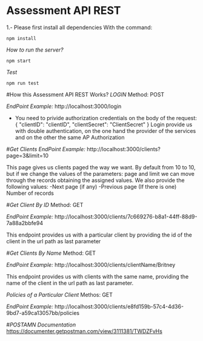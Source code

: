 # Assessment API REST
1.- Please first install all dependencies With the command:
```
npm install
```

*How to run the server?*
```
npm start

```

*Test*
```
npm run test

```
#How this Assessment API REST Works?
 *LOGIN*
 Method: POST

 *EndPoint Example:* http://localhost:3000/login

- You need to privide authorization credentials on the body of the request:
{
  "clientID": "clientID",
  "clientSecret": "ClientSecret"
}
Login provide us with double authentication, on the one hand the provider of the services and on the other the same AP Authorization

#*Get Clients*
*EndPoint Example:* http://localhost:3000/clients?page=3&limit=10

This page gives us clients paged the way we want. By default from 10 to 10, but if we change the values ​​of the parameters: page and limit we can move through the records obtaining the assigned values. We also provide the following values: -Next page (if any) -Previous page (If there is one) Number of records

#*Get Client By ID*
Method: GET

*EndPoint Example:* http://localhost:3000/clients/7c669276-b8a1-44ff-88d9-7a88a2bbfe94

This endpoint provides us with a particular client by providing the id of the client in the url path as last parameter

#*Get Clients By Name*
Method: GET

*EndPoint Example:* http://localhost:3000/clients/clientName/Britney

This endpoint provides us with clients with the same name, providing the name of the client in the url path as last parameter.

*Policies of a Particular Client*
Methos: GET

*EndPoint Example:* http://localhost:3000/clients/e8fd159b-57c4-4d36-9bd7-a59ca13057bb/policies

#*POSTAMN Documentation*
https://documenter.getpostman.com/view/3111381/TWDZFvHs




